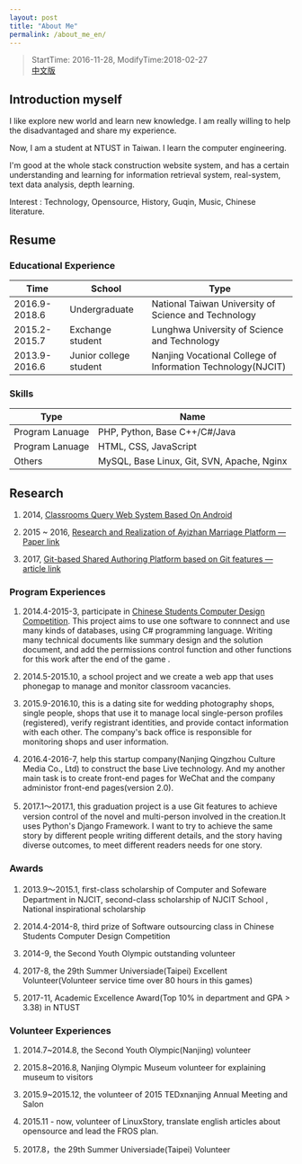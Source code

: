 ```yaml
---
layout: post
title: "About Me"
permalink: /about_me_en/
---
```


> StartTime: 2016-11-28, ModifyTime:2018-02-27  
> [中文版](/about_me_zh/)

## Introduction myself
I like explore new world and learn new knowledge. I am really willing to help the disadvantaged and share my experience.

Now, I am a student at NTUST in Taiwan. I learn the computer engineering.

I'm good at the whole stack construction website system, and has a certain understanding and learning for information retrieval system, real-system, text data analysis, depth learning.

Interest : Technology, Opensource, History, Guqin, Music, Chinese literature.

## Resume
### Educational Experience
|Time|School|Type|
|-   |-     |-   |
|2016.9-2018.6|Undergraduate|National Taiwan University of Science and Technology|
|2015.2-2015.7|Exchange student|Lunghwa University of Science and Technology|
|2013.9-2016.6|Junior college student|Nanjing Vocational College of Information Technology(NJCIT)|

### Skills
|Type|Name|
|-   |-     |
|Program Lanuage|PHP, Python, Base C++/C#/Java|
|Program Lanuage|HTML, CSS, JavaScript|
|Others|MySQL, Base Linux, Git, SVN, Apache, Nginx|

## Research
1. 2014, [Classrooms Query Web System Based On Android](../research/classrooms-query-web-system-based-on-android.pdf)

2. 2015 ~ 2016, [Research and Realization of Ayizhan Marriage Platform — Paper link](../research/research-and-realization-of-ayizhan-marriage-platform.pdf)

3. 2017, [Git-based Shared Authoring Platform based on Git features — article link](../research/weArt.pdf)

### Program Experiences
1. 2014.4-2015-3, participate in [Chinese Students Computer Design Competition](http://www.jsjds.org/Article_Class2.asp?ClassID=14). This project aims to use one software to connnect and use many kinds of databases, using C# programming language.  Writing many technical documents like summary design and the solution document, and add the permissions control function and other functions for this work after the end of the game .

2. 2014.5-2015.10, a school project and we create a web app that uses phonegap to manage and monitor classroom vacancies.

3. 2015.9-2016.10, this is a dating site for wedding photography shops, single people, shops that use it to manage local single-person profiles (registered), verify registrant identities, and provide contact information with each other. The company's back office is responsible for monitoring shops and user information.

4. 2016.4-2016-7, help this startup company(Nanjing Qingzhou Culture Media Co., Ltd) to construct the base Live technology. And my another main task is to create front-end pages for WeChat and the company administor front-end pages(version 2.0).

5. 2017.1～2017.1, this graduation project is a use Git features to achieve version control of the novel and multi-person involved in the creation.It uses Python's Django Framework.  I want to try to achieve the same story by different people writing different details, and  the story having diverse outcomes, to meet different readers needs for one story.

### Awards
1. 2013.9～2015.1, first-class scholarship of Computer and Sofeware Department in NJCIT, second-class scholarship of NJCIT School , National inspirational scholarship

2. 2014.4-2014-8, third prize of Software outsourcing class in Chinese Students Computer Design Competition

3. 2014-9, the Second Youth Olympic outstanding volunteer

4. 2017-8, the 29th Summer Universiade(Taipei) Excellent Volunteer(Volunteer service time over 80 hours in this games)

5. 2017-11, Academic Excellence Award(Top 10% in department and GPA > 3.38) in NTUST

### Volunteer Experiences
1. 2014.7~2014.8, the Second Youth Olympic(Nanjing) volunteer

2. 2015.8~2016.8, Nanjing Olympic Museum volunteer for explaining museum to visitors

3. 2015.9~2015.12, the volunteer of 2015 TEDxnanjing Annual Meeting and Salon

4. 2015.11 - now, volunteer of LinuxStory, translate english articles about opensource and lead the FROS plan.

5. 2017.8，the 29th Summer Universiade(Taipei) Volunteer
